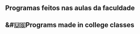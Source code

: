 <b>Programas feitos nas aulas da faculdade</b><br>
--------------------------------------
<b>&#:us:Programs made in college classes</b>
---------------------------------------
